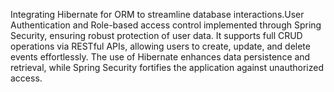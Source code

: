 
Integrating Hibernate for ORM to streamline database interactions.User Authentication and Role-based access 
control implemented through Spring Security, ensuring robust protection of user data. It supports full CRUD 
operations via RESTful APIs, allowing users to create, update, and delete events effortlessly. The use of 
Hibernate enhances data persistence and retrieval, while Spring Security fortifies the application against 
unauthorized access.  
